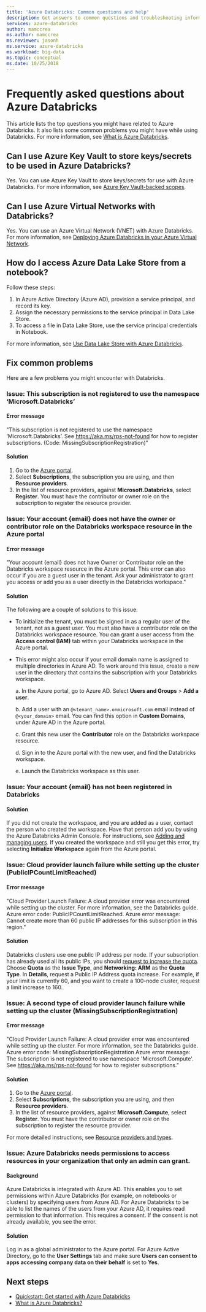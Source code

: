 ```yaml
---
title: 'Azure Databricks: Common questions and help'
description: Get answers to common questions and troubleshooting information about Azure Databricks.
services: azure-databricks
author: mamccrea 
ms.author: mamccrea
ms.reviewer: jasonh
ms.service: azure-databricks
ms.workload: big-data
ms.topic: conceptual
ms.date: 10/25/2018
---
```

# Frequently asked questions about Azure Databricks

This article lists the top questions you might have related to Azure Databricks. It also lists some common problems you might have while using Databricks. For more information, see [What is Azure Databricks](what-is-azure-databricks.md). 

## Can I use Azure Key Vault to store keys/secrets to be used in Azure Databricks?
Yes. You can use Azure Key Vault to store keys/secrets for use with Azure Databricks. For more information, see [Azure Key Vault-backed scopes](https://docs.azuredatabricks.net/user-guide/secrets/secret-scopes.html#akv-ss).


## Can I use Azure Virtual Networks with Databricks?
Yes. You can use an Azure Virtual Network (VNET) with Azure Databricks. For more information, see [Deploying Azure Databricks in your Azure Virtual Network](https://docs.azuredatabricks.net/administration-guide/cloud-configurations/azure/vnet-inject.html).

## How do I access Azure Data Lake Store from a notebook? 

Follow these steps:
1. In Azure Active Directory (Azure AD), provision a service principal, and record its key.
1. Assign the necessary permissions to the service principal in Data Lake Store.
1. To access a file in Data Lake Store, use the service principal credentials in Notebook.

For more information, see [Use Data Lake Store with Azure Databricks](https://docs.azuredatabricks.net/spark/latest/data-sources/azure/azure-datalake.html).

## Fix common problems

Here are a few problems you might encounter with Databricks.

### Issue: This subscription is not registered to use the namespace ‘Microsoft.Databricks’

#### Error message

"This subscription is not registered to use the namespace ‘Microsoft.Databricks’. See https://aka.ms/rps-not-found for how to register subscriptions. (Code: MissingSubscriptionRegistration)"

#### Solution

1. Go to the [Azure portal](https://portal.azure.com).
1. Select **Subscriptions**, the subscription you are using, and then **Resource providers**. 
1. In the list of resource providers, against **Microsoft.Databricks**, select **Register**. You must have the contributor or owner role on the subscription to register the resource provider.


### Issue: Your account {email} does not have the owner or contributor role on the Databricks workspace resource in the Azure portal

#### Error message

"Your account {email} does not have Owner or Contributor role on the Databricks workspace resource in the Azure portal. This error can also occur if you are a guest user in the tenant. Ask your administrator to grant you access or add you as a user directly in the Databricks workspace." 

#### Solution

The following are a couple of solutions to this issue:

* To initialize the tenant, you must be signed in as a regular user of the tenant, not as a guest user. You must also have a contributor role on the Databricks workspace resource. You can grant a user access from the **Access control (IAM)** tab within your Databricks workspace in the Azure portal.

* This error might also occur if your email domain name is assigned to multiple directories in Azure AD. To work around this issue, create a new user in the directory that contains the subscription with your Databricks workspace.

    a. In the Azure portal, go to Azure AD. Select **Users and Groups** > **Add a user**.

    b. Add a user with an `@<tenant_name>.onmicrosoft.com` email instead of `@<your_domain>` email. You can find this option in **Custom Domains**, under Azure AD in the Azure portal.
    
    c. Grant this new user the **Contributor** role on the Databricks workspace resource.
    
    d. Sign in to the Azure portal with the new user, and find the Databricks workspace.
    
    e. Launch the Databricks workspace as this user.


### Issue: Your account {email} has not been registered in Databricks 

#### Solution

If you did not create the workspace, and you are added as a user, contact the person who created the workspace. Have that person add you by using the Azure Databricks Admin Console. For instructions, see [Adding and managing users](https://docs.azuredatabricks.net/administration-guide/admin-settings/users.html). If you created the workspace and still you get this error, try selecting **Initialize Workspace** again from the Azure portal.

### Issue: Cloud provider launch failure while setting up the cluster (PublicIPCountLimitReached)

#### Error message

"Cloud Provider Launch Failure: A cloud provider error was encountered while setting up the cluster. For more information, see the Databricks guide. Azure error code: PublicIPCountLimitReached. Azure error message: Cannot create more than 60 public IP addresses for this subscription in this region."

#### Solution

Databricks clusters use one public IP address per node. If your subscription has already used all its public IPs, you should [request to increase the quota](https://docs.microsoft.com/azure/azure-supportability/resource-manager-core-quotas-request). Choose **Quota** as the **Issue Type**, and **Networking: ARM** as the **Quota Type**. In **Details**, request a Public IP Address quota increase. For example, if your limit is currently 60, and you want to create a 100-node cluster, request a limit increase to 160.

### Issue: A second type of cloud provider launch failure while setting up the cluster (MissingSubscriptionRegistration)

#### Error message

"Cloud Provider Launch Failure: A cloud provider error was encountered while setting up the cluster. For more information, see the Databricks guide.
Azure error code: MissingSubscriptionRegistration
Azure error message: The subscription is not registered to use namespace 'Microsoft.Compute'. See https://aka.ms/rps-not-found for how to register subscriptions."

#### Solution

1. Go to the [Azure portal](https://portal.azure.com).
1. Select **Subscriptions**, the subscription you are using, and then **Resource providers**. 
1. In the list of resource providers, against **Microsoft.Compute**, select **Register**. You must have the contributor or owner role on the subscription to register the resource provider.

For more detailed instructions, see [Resource providers and types](../azure-resource-manager/resource-manager-supported-services.md).

### Issue: Azure Databricks needs permissions to access resources in your organization that only an admin can grant.

#### Background

Azure Databricks is integrated with Azure AD. This enables you to set permissions within Azure Databricks (for example, on notebooks or clusters) by specifying users from Azure AD. For Azure Databricks to be able to list the names of the users from your Azure AD, it requires read permission to that information. This requires a consent. If the consent is not already available, you see the error.

#### Solution

Log in as a global administrator to the Azure portal. For Azure Active Directory, go to the **User Settings** tab and make sure **Users can consent to apps accessing company data on their behalf** is set to **Yes**.

## Next steps

- [Quickstart: Get started with Azure Databricks](quickstart-create-databricks-workspace-portal.md)
- [What is Azure Databricks?](what-is-azure-databricks.md)

